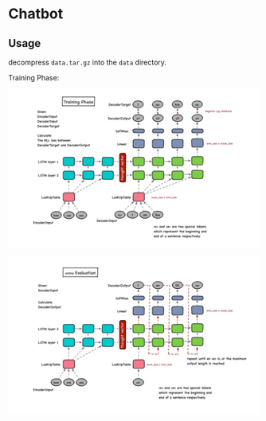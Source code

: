
# Chatbot


## Usage

decompress ``data.tar.gz`` into the ``data`` directory.


Training Phase:

![training](chatbot/pics/Training.jpg)

![Evaluation](chatbot/pics/Eval.jpg)




 